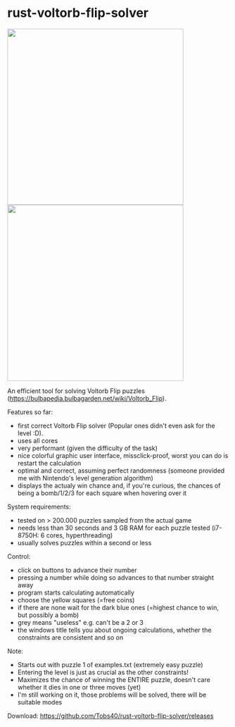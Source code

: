 # rust-voltorb-flip-solver

<p float="left">
  <img src="https://user-images.githubusercontent.com/63099057/129618132-7642ce71-a68b-41cb-852b-8ee9f10f6f06.png" width="400" />
  <img src="https://user-images.githubusercontent.com/63099057/129618351-7c640987-ff53-4360-9d2d-0f2dd872e077.png" width="400" /> 
</p>

An efficient tool for solving Voltorb Flip puzzles (https://bulbapedia.bulbagarden.net/wiki/Voltorb_Flip).

Features so far:  
<ul>
  <li>first correct Voltorb Flip solver (Popular ones didn't even ask for the level :D). </li>
  <li>uses all cores</li>
  <li>very performant (given the difficulty of the task)</li>
  <li>nice colorful graphic user interface, missclick-proof, worst you can do is restart the calculation</li>
  <li>optimal and correct, assuming perfect randomness (someone provided me with Nintendo's level generation algorithm)</li>
  <li>displays the actualy win chance and, if you're curious, the chances of being a bomb/1/2/3 for each square when hovering over it</li>
</ul> 

System requirements:  
<ul>
  <li>tested on > 200.000 puzzles sampled from the actual game</li>
  <li>needs less than 30 seconds and 3 GB RAM for each puzzle tested (i7-8750H: 6 cores, hyperthreading)</li>
  <li>usually solves puzzles within a second or less </li>
</ul> 

Control:  
<ul>
  <li>click on buttons to advance their number</li>
  <li>pressing a number while doing so advances to that number straight away</li>
  <li>program starts calculating automatically</li>
  <li>choose the yellow squares (=free coins)</li>
  <li>if there are none wait for the dark blue ones (=highest chance to win, but possibly a bomb)</li>
  <li>grey means "useless" e.g. can't be a 2 or 3</li>
  <li>the windows title tells you about ongoing calculations, whether the constraints are consistent and so on</li>
</ul> 

Note:
<ul>
  <li>Starts out with puzzle 1 of examples.txt (extremely easy puzzle)</li>
  <li>Entering the level is just as crucial as the other constraints!</li>
  <li>Maximizes the chance of winning the ENTIRE puzzle, doesn't care whether it dies in one or three moves (yet)</li>
  <li>I'm still working on it, those problems will be solved, there will be suitable modes</li>
</ul>

Download: https://github.com/Tobs40/rust-voltorb-flip-solver/releases
